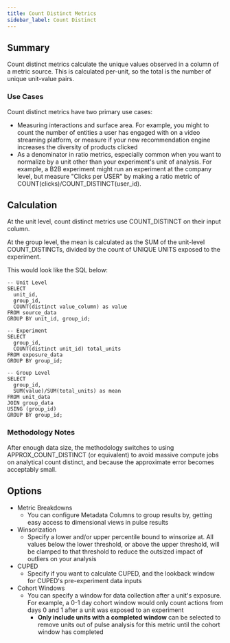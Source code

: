 ```yaml
---
title: Count Distinct Metrics
sidebar_label: Count Distinct
---
```


## Summary

Count distinct metrics calculate the unique values observed in a column of a metric source. This is calculated per-unit, so the total is the number of unique unit-value pairs.

### Use Cases

Count distinct metrics have two primary use cases:

- Measuring interactions and surface area. For example, you might to count the number of entities a user has engaged with on a video streaming platform, or measure if your new recommendation engine increases the diversity of products clicked
- As a denominator in ratio metrics, especially common when you want to normalize by a unit other than your experiment's unit of analysis. For example, a B2B experiment might run an experiment at the company level, but measure "Clicks per USER" by making a ratio metric of COUNT(clicks)/COUNT_DISTINCT(user_id).

## Calculation

At the unit level, count distinct metrics use COUNT_DISTINCT on their input column.

At the group level, the mean is calculated as the SUM of the unit-level COUNT_DISTINCTs, divided by the count of UNIQUE UNITS exposed to the experiment.

This would look like the SQL below:

```
-- Unit Level
SELECT
  unit_id,
  group_id,
  COUNT(distinct value_column) as value
FROM source_data
GROUP BY unit_id, group_id;

-- Experiment
SELECT
  group_id,
  COUNT(distinct unit_id) total_units
FROM exposure_data
GROUP BY group_id;

-- Group Level
SELECT
  group_id,
  SUM(value)/SUM(total_units) as mean
FROM unit_data
JOIN group_data
USING (group_id)
GROUP BY group_id;
```

### Methodology Notes

After enough data size, the methodology switches to using APPROX_COUNT_DISTINCT (or equivalent) to avoid massive compute jobs on analytical count distinct, and because the approximate error becomes acceptably small.

## Options

- Metric Breakdowns
  - You can configure Metadata Columns to group results by, getting easy access to dimensional views in pulse results
- Winsorization
  - Specify a lower and/or upper percentile bound to winsorize at. All values below the lower threshold, or above the upper threshold, will be clamped to that threshold to reduce the outsized impact of outliers on your analysis
- CUPED
  - Specify if you want to calculate CUPED, and the lookback window for CUPED's pre-experiment data inputs
- Cohort Windows
  - You can specify a window for data collection after a unit's exposure. For example, a 0-1 day cohort window would only count actions from days 0 and 1 after a unit was exposed to an experiment
    - **Only include units with a completed window** can be selected to remove units out of pulse analysis for this metric until the cohort window has completed
